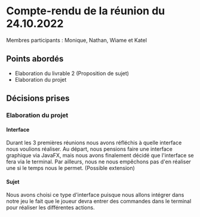 # Compte-rendu de la réunion du 24.10.2022
Membres participants :
Monique, Nathan, Wiame et Katel

## Points abordés
* Elaboration du livrable 2 (Proposition de sujet)
* Elaboration du projet

## Décisions prises
### Elaboration du projet
#### Interface
Durant les 3 premières réunions nous avons réfléchis à quelle interface nous voulions réaliser.
Au départ, nous pensions faire une interface graphique via JavaFX, mais nous avons finalement décidé que l'interface se fera via le terminal.
Par ailleurs, nous ne nous empêchons pas d'en réaliser une si le temps nous le permet. (Possible extension)

#### Sujet
Nous avons choisi ce type d'interface puisque nous allons intégrer dans notre jeu le fait que le joueur devra entrer des commandes dans le terminal pour réaliser les différentes actions. 